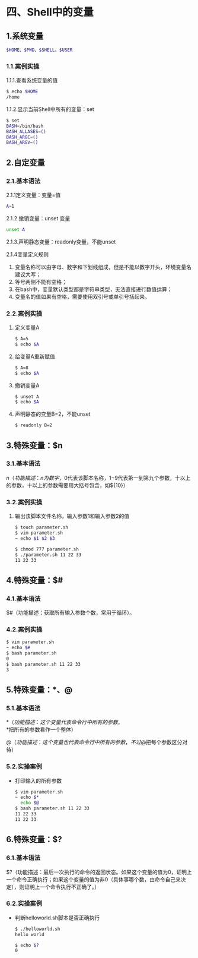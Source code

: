 # 四、Shell中的变量

## 1.系统变量

```bash
$HOME、$PWD、$SHELL、$USER
```

### 1.1.案例实操

1.1.1.查看系统变量的值

```bash
$ echo $HOME
/home
```

1.1.2.显示当前Shell中所有的变量：set

```bash
$ set
BASH=/bin/bash
BASH_ALLASES=()
BASH_ARGC=()
BASH_ARGV=()
```

## 2.自定变量

### 2.1.基本语法

2.1.1定义变量：变量=值

```bash
A=1
```

2.1.2.撤销变量：unset 变量

```bash
unset A
```

2.1.3.声明静态变量：readonly变量，不能unset

2.1.4变量定义规则

1. 变量名称可以由字母、数字和下划线组成，但是不能以数字开头，环境变量名建议大写；
2. 等号两侧不能有空格；
3. 在bash中，变量默认类型都是字符串类型，无法直接进行数值运算；
4. 变量名的值如果有空格，需要使用双引号或单引号括起来。

### 2.2.案例实操

1. 定义变量A
    
    ```bash
    $ A=5
    $ echo $A
    ```
    
2. 给变量A重新赋值
    
    ```bash
    $ A=8
    $ echo $A
    ```
    
3. 撤销变量A
    
    ```bash
    $ unset A
    $ echo $A
    ```
    
4. 声明静态的变量B=2，不能unset
    
    ```bash
    $ readonly B=2
    ```
    

## 3.特殊变量：$n

### 3.1.基本语法

$n（功能描述：n为数字，$0代表该脚本名称，$1-$9代表第一到第九个参数，十以上的参数，十以上的参数需要用大括号包含，如${10}）

### 3.2.案例实操

1. 输出该脚本文件名称，输入参数1和输入参数2的值
    
    ```bash
    $ touch parameter.sh
    $ vim parameter.sh
    ~ echo $1 $2 $3
    
    $ chmod 777 parameter.sh
    $ ./parameter.sh 11 22 33
    11 22 33
    ```
    

## 4.特殊变量：$#

### 4.1.基本语法

$#（功能描述：获取所有输入参数个数，常用于循环）。

### 4.2.案例实操

```bash
$ vim parameter.sh
~ echo $#
$ bash parameter.sh
0
$ bash parameter.sh 11 22 33
3
```

## 5.特殊变量：$*、$@

### 5.1.基本语法

$*（功能描述：这个变量代表命令行中所有的参数，$*把所有的参数看作一个整体）

$@（功能描述：这个变量也代表命令行中所有的参数，不过$@把每个参数区分对待）

### 5.2.实操案例

- 打印输入的所有参数
    
    ```bash
    $ vim parameter.sh
    ~ echo $*
      echo $@
    $ bash parameter.sh 11 22 33
    11 22 33
    11 22 33
    ```
    

## 6.特殊变量：$?

### 6.1.基本语法

$?（功能描述：最后一次执行的命令的返回状态。如果这个变量的值为0，证明上一个命令正确执行；如果这个变量的值为非0（具体事哪个数，由命令自己来决定），则证明上一个命令执行不正确了。）

### 6.2.实操案例

- 判断helloworld.sh脚本是否正确执行
    
    ```bash
    $ ./helloworld.sh
    hello world
    
    $ echo $?
    0
    ```